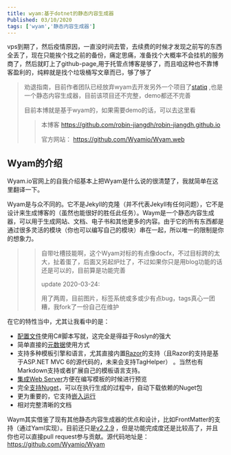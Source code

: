 ```yaml
---
title: wyam:基于dotnet的静态内容生成器
Published: 03/10/2020
tags: ['wyam','静态内容生成器']
---
```



>
vps到期了，然后疫情原因，一直没时间去管，去续费的时候才发现之前写的东西全丢了，现在只能挨个找之前的备份，痛定思痛，准备找个大概率不会挂机的服务商了，然后就盯上了github-page,用于托管点博客是够了，而且咱这种也不靠博客盈利的，纯粹就是找个垃圾桶写文章而已，够了够了

> 劝退指南，目前作者团队已经放弃wyam去开发另外一个项目了[statiq](https://github.com/statiqdev)
> ,也是一个静态内容生成器，目前该项目还不完整，demo都还不完善
>
> 目前本博就是基于wyam的，如果需要demo的话，可以去这里看
>
> > 本博客 https://github.com/robin-jiangdh/robin-jiangdh.github.io
> >
> > 官方网站： https://github.com/Wyamio/Wyam.web

## Wyam的介绍

Wyam.io官网上的自我介绍基本上把Wyam是什么说的很清楚了，我就简单在这里翻译一下。

>
Wyam是与众不同的。它不是Jekyll的克隆（并不代表Jekyll有任何问题），它不是设计来生成博客的（虽然也能很好的胜任此任务）。Waym是一个静态内容生成器，可以用于生成网站、文档、电子书和其他更多的内容。由于它的所有东西都是通过很多灵活的模块（你也可以编写自己的模块）串在一起，所以唯一的限制是你的想象力。
>
> > 自带吐槽技能啊，这个Wyam对标的有点像docfx，不过目标跨的太大，扯着蛋了，后面又另起炉灶了，不过如果你只是用blog功能的话还是可以的，目前算是功能完善
> >
> > update 2020-03-24:
> >
> > 用了两周，目前图片，标签系统或多或少有点bug，tags真心一团糟，我fork了一份自己在维护

在它的特性当中，尤其让我看中的是：

- [配置文件](http://wyam.io/getting-started/configuration)使用C#脚本写就，这完全是得益于Roslyn的强大
- 简单直接的[元数据](http://wyam.io/modules/meta)使用方式
- 支持多种模板引擎和语言，尤其直接内置[Razor](http://wyam.io/modules/razor)的支持（且Razor的支持是基于ASP.NET MVC
  6的源代码的，未来会支持TagHelper） 。当然也有Markdown支持或者扩展自己的模板语言支持。
- [集成Web Server](http://wyam.io/getting-started/usage)方便在编写模板的时候进行预览
- 完全[支持Nuget](http://wyam.io/getting-started/configuration#nuget)，可以在执行生成的过程中，自动下载依赖的Nuget包
- 更为重要的，它支持[嵌入运行](http://wyam.io/knowledgebase/embedded-use)
- 相对完整清晰的文档

Waym其实借鉴了现有其他静态内容生成器的优点和设计，比如FrontMatter的支持（通过Yaml实现）。目前还只是[v2.2.9](https://github.com/Wyamio/Wyam/releases/tag/v2.2.9)
，但是功能完成度还是比较高了，并且你也可以直接pull request参与贡献。源代码地址是：https://github.com/Wyamio/Wyam



